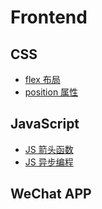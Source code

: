 # Frontend

## CSS
- [flex 布局](css-flex.md)
- [position 属性](css-position.md)

## JavaScript
- [JS 箭头函数](js-arrow.md)
- [JS 异步编程](js-async.md)

## WeChat APP
